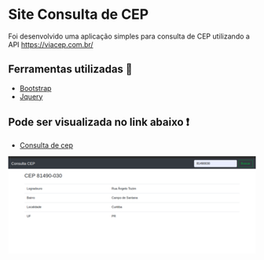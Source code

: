 # Site Consulta de CEP

Foi desenvolvido uma aplicação simples para consulta de CEP utilizando a API https://viacep.com.br/

## Ferramentas utilizadas :wrench: 

  - [Bootstrap](https://getbootstrap.com.br/)
  - [Jquery](https://jquery.com/)

## Pode ser visualizada no link abaixo :exclamation:
 - [Consulta de cep](https://renatogual.github.io/consulta-cep/)
 
![Alt Text](https://github.com/renatogual/Curso_Javascript/raw/screenshots/img/appcep.png)



